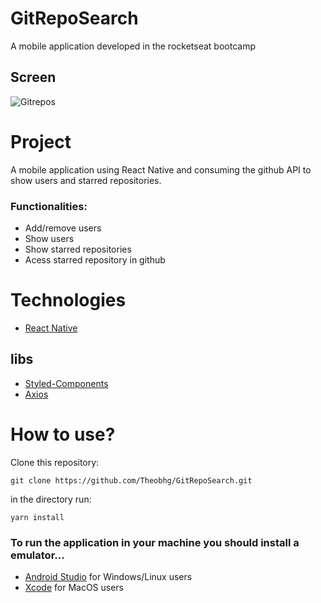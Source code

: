 # GitRepoSearch

A mobile application developed in the rocketseat bootcamp

## Screen

![Gitrepos](https://user-images.githubusercontent.com/23077892/81461454-4ce3e080-9182-11ea-95d6-6cac3062d2fe.jpg)

# Project
A mobile application using React Native and consuming the github API to show users and starred repositories.

### Functionalities:
 * Add/remove users
 * Show users
 * Show starred repositories
 * Acess starred repository in github
 
 # Technologies
 - [React Native](https://reactnative.dev/)
 
 ## libs
 - [Styled-Components](https://styled-components.com/docs)
 - [Axios](https://github.com/axios/axios)
 
 # How to use?
 
 Clone this repository:
 ```
 git clone https://github.com/Theobhg/GitRepoSearch.git
 ```
 
 in the directory run:
 ```
 yarn install
 ```
 
 ### To run the application in your machine you should install a emulator...
 
 - [Android Studio](https://developer.android.com/studio) for Windows/Linux users
 - [Xcode](https://developer.apple.com/xcode/) for MacOS users
